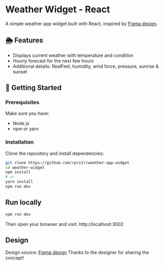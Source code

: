# Weather Widget - React

A simple weather app widget built with React, inspired by  [Figma design](https://www.figma.com/community/file/1075789736938367279/weather-app-widget).

## 🌦️ Features

- Displays current weather with temperature and condition
- Hourly forecast for the next few hours
- Additional details: RealFeel, humidity, wind force, pressure, sunrise & sunset

## 🚀 Getting Started

### Prerequisites
Make sure you have:
- Node.js
- npm or yarn

### Installation

Clone the repository and install dependencies:

```bash
git clone https://github.com/rpritr/weather-app-widget
cd weather-widget
npm install
# or
yarn install
npm run dev
```

## Run locally

```bash
npm run dev
```

Then open your browser and visit: http://localhost:3002

## Design 
Design source:  [Figma design](https://www.figma.com/community/file/1075789736938367279/weather-app-widget)
Thanks to the designer for sharing the concept!
